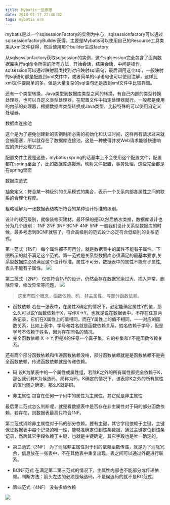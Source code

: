 ```yaml
---
title: Mybatis一些原理
date: 2018-01-17 22:46:32
tags: mybatis orm
---
```



mybatis是以一个sqlsessionFactory的实例为中心，sqlsessionfactory可以通过sqlsessionfactoryBuilder获得，主要是Mybatis可以使用自己的Resource工具类来从xml文件获得，然后使用那个builder生成factory


从sqlsessionfactory获取sqlsession的实例，这个sqlsession完全包含了面向数据库执行sql命令所需的所有方法，开始会话，结束会话，中间是操作，sqlsession可以通过映射器类找到对应映射sql语句，最后调用这个sql，一般映射的sql语句都是配置到xml文件中，或者简单的sql语句也可以使用注解，这样比xml文件要简单的多，但是大量复杂的sql语句还是放到xml文件中比较靠谱。


还有一个类型转换，Java类型到数据库类型之间的转换，有自己内部的类型转换处理器，也可以自定义类型处理器，在配置文件中指定处理器就行。一般都是使用的内部的处理器，根据数据库类型转换成Java类型，比较特殊的可以使用自定义处理器。

数据库连接池

这个是为了避免创建新的实例时所必需的初始化和认证时间，这样再有请求过来就会被阻塞，所以就存在了数据库连接池，这是一种使得并发Web请求能够快速响应的流行处理方式。


配置文件主要是这些，mybatis+spring的话基本上不会使用这个配置文件，配置都在spring里面了，比如数据库连接池，映射文件配置，事务处理，这些完全都是在spring里面

数据库范式

抽象定义：符合某一种级别的关系模式的集合，表示一个关系内部各属性之间的联系的合理化程度。

粗略理解为一张数据表结构所符合的某种设计标准的级别。

设计的规范级别，就像装修买建材，最环保的是E0,然后依次类推，数据库设计也分为几个级别：
    1NF   2NF   3NF    BCNF   4NF  5NF
一般我们设计关系型数据库的时候，最多考虑到BCNF就够了，符合高级别的范式设计必定符合低级别的关系范式。

第一范式（1NF）
每个属性都不可再分，就是数据表中的属性不能有子属性。下图所示的就不满足这个范式。第一范式是关系型数据库必须满足的最基本要求,关系型数据库必须满足这个设计标准，属性不可分，数据表中的属性不能有子属性,表头不能有子属性。
![](https://lh3.googleusercontent.com/5H4tf_qdCeL2TWuAE4VQnoX0ePxGqCVHQEy3gpMkh0_hH7HPcvmVTAe0IgyioQp1KJSOkQ=s170)

第二范式（2NF）
仅仅符合1NF的设计，仍然会存在数据冗余过大，插入异常，删除异常，修改异常等问题，
![](https://lh3.googleusercontent.com/RLIBLMIyGGd-wVTY_QTjQUdG2gqEDS2xCa6ASqIjJXhP07_4Yl3rhwrzzuK4It7wNjzFVXQ=s162)
> 这里有四个概念，函数依赖、码、非主属性、与部分函数依赖。

* 函数依赖
若在一张表中，在属性X确定的情况下，必定能确定属性Y的值，那么久可以说Y函数依赖于X，写作X->Y。也就是说在数据表中，不存在任意两条记录，它们在X属性上的值相同，而在Y属性上的值不相同，一一对应的函数关系，比如上表中，学号和姓名就是函数依赖关系，姓名依赖于学号，但是学号不依赖于姓名，因为存在同名的情况。
* 完全函数依赖
X -> Y,但是X的任意一个真子集，它的补集和Y不是函数依赖关系。

还有两个部分函数依赖和传递函数依赖没啥，部分函数依赖就是是函数依赖不是完全函数依赖，传递函数依赖就是传递依赖。

* 码
设K为某表中的一个属性或属性组，若除K之外的所有属性都完全依赖于K，那么我们称K为候选码，简称为码，K确定的情况下，该表除K之外的所有属性的值也随之确定，那么K就是码。

* 非主属性
包含在任何一个码中的属性为主属性，其它就是非主属性


最后第二范式怎么判断呢，就是看数据表中是否存在非主属性对于码的部分函数依赖，若存在，则数据表最高只符合1NF。

第二范式消除非主属性对于码的部分依赖。要有主键，其它字段依赖于主键，主键保证数据表中每个记录的唯一性，能够准确定位到该条数据，通过主键定位到该条记录，然后其它字段依赖于主键，也就是主键确定，其它字段也是唯一确定的。


* 第三范式（3NF）
为了消除非主属性对于码的依赖函数传递，就是为了消除冗余，信息放在一张表中，不在其他表中重复出现，表之间可以通过外键进行联系。

* BCNF范式
在满足第二第三范式的情况下，主属性内部也不能部分或传递依赖。判断方法：箭头左边的必须是候选码，不是候选码的就不是BC范式。
* 第四范式（4NF）
没有多值依赖

![](https://pic3.zhimg.com/7a768d67d14aae13e7b785c5307f414e_r.jpg)









